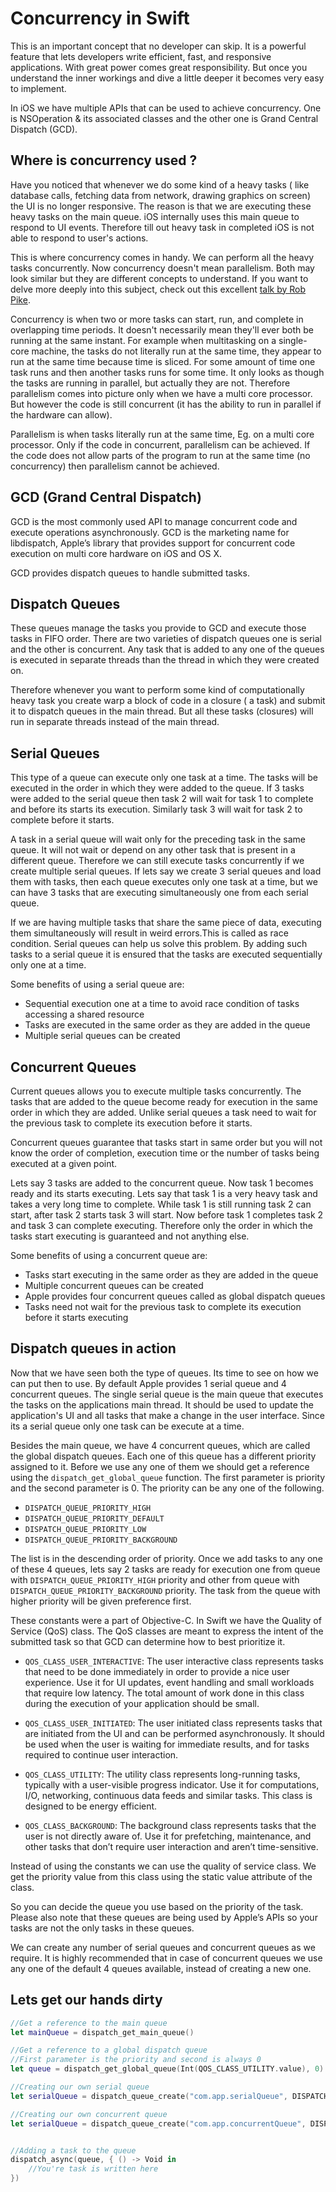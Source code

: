 # Concurrency in Swift

This is an important concept that no developer can skip. It is a powerful feature that lets developers write efficient, fast, and responsive applications. With great power comes great responsibility. But once you understand the inner workings and dive a little deeper it becomes very easy to implement.

In iOS we have multiple APIs that can be used to achieve concurrency. One is NSOperation & its associated classes and the other one is Grand Central Dispatch (GCD).

## Where is concurrency used ?
Have you noticed that whenever we do some kind of a heavy tasks ( like database calls, fetching data from network, drawing graphics on screen) the UI is no longer responsive. The reason is that we are executing these heavy tasks on the main queue. iOS internally uses this main queue to respond to UI events. Therefore till out heavy task in completed iOS is not able to respond to user's actions.

This is where concurrency comes in handy. We can perform all the heavy tasks concurrently. Now concurrency doesn't mean parallelism. Both may look similar but they are different concepts to understand.
If you want to delve more deeply into this subject, check out this excellent [talk by Rob Pike](http://vimeo.com/49718712).

Concurrency is when two or more tasks can start, run, and complete in overlapping time periods. It doesn't necessarily mean they'll ever both be running at the same instant. For example when multitasking on a single-core machine, the tasks do not literally run at the same time, they appear to run at the same time because time is sliced. For some amount of time one task runs and then another tasks runs for some time. It only looks as though the tasks are running in parallel, but actually they are not. Therefore parallelism comes into picture only when we have a multi core processor. But however the code is still concurrent (it has the ability to run in parallel if the hardware can allow).

Parallelism is when tasks literally run at the same time, Eg. on a multi core processor. Only if the code in concurrent, parallelism can be achieved. If the code does not allow parts of the program to run at the same time (no concurrency) then parallelism cannot be achieved.

## GCD (Grand Central Dispatch)
GCD is the most commonly used API to manage concurrent code and execute operations asynchronously. GCD is the marketing name for libdispatch, Apple’s library that provides support for concurrent code execution on multi core hardware on iOS and OS X.

GCD provides dispatch queues to handle submitted tasks.

## Dispatch Queues
These queues manage the tasks you provide to GCD and execute those tasks in FIFO order. There are two varieties of dispatch queues one is serial and the other is concurrent. Any task that is added to any one of the queues is executed in separate threads than the thread in which they were created on. 

Therefore whenever you want to perform some kind of computationally heavy task you create warp a block of code in a closure ( a task) and submit it to dispatch queues in the main thread. But all these tasks (closures) will run in separate threads instead of the main thread.

## Serial Queues
This type of a queue can execute only one task at a time. The tasks will be executed in the order in which they were added to the queue. If 3 tasks were added to the serial queue then task 2 will wait for task 1 to complete and before its starts its execution. Similarly task 3 will wait for task 2 to complete before it starts. 

A task in a serial queue will wait only for the preceding task in the same queue. It will not wait or depend on any other task that is present in a different queue. Therefore we can still execute tasks concurrently if we create multiple serial queues.
If lets say we create 3 serial queues and load them with tasks, then each queue executes only one task at a time, but we can have 3 tasks that are executing simultaneously one from each serial queue.

If we are having multiple tasks that share the same piece of data, executing them simultaneously will result in weird errors.This is called as race condition. Serial queues can help us solve this problem. By adding such tasks to a serial queue it is ensured that the tasks are executed sequentially only one at a time.

Some benefits of using a serial queue are:
- Sequential execution one at a time to avoid race condition of tasks accessing a shared resource
- Tasks are executed in the same order as they are added in the queue
- Multiple serial queues can be created

## Concurrent Queues
Current queues allows you to execute multiple tasks concurrently. The tasks that are added to the queue become ready for execution in the same order in which they are added. Unlike serial queues a task need to wait for the previous task to complete its execution before it starts. 

Concurrent queues guarantee that tasks start in same order but you will not know the order of completion, execution time or the number of tasks being executed at a given point.

Lets say 3 tasks are added to the concurrent queue. Now task 1 becomes ready and its starts executing. Lets say that task 1 is a very heavy task and takes a very long time to complete. While task 1 is still running task 2 can start, after task 2 starts task 3 will start. Now before task 1 completes task 2 and task 3 can complete executing. Therefore only the order in which the tasks start executing is guaranteed and not anything else.

Some benefits of using a concurrent queue are:
- Tasks start executing in the same order as they are added in the queue
- Multiple concurrent queues can be created
- Apple provides four concurrent queues called as global dispatch queues
- Tasks need not wait for the previous task to complete its execution before it starts executing

## Dispatch queues in action
Now that we have seen both the type of queues. Its time to see on how we can put then to use. By default Apple provides 1 serial queue and 4 concurrent queues. The single serial queue is the main queue that executes the tasks on the applications main thread. It should be used to update the application's UI and all tasks that make a change in the user interface. Since its a serial queue only one task can be execute at a time.

Besides the main queue, we have 4 concurrent queues, which are called the global dispatch queues. Each one of this queue has a different priority assigned to it. Before we use any one of them we should get a reference using the `dispatch_get_global_queue` function. The first parameter is priority and the second parameter is 0. The priority can be any one of the following.
- `DISPATCH_QUEUE_PRIORITY_HIGH`
- `DISPATCH_QUEUE_PRIORITY_DEFAULT`
- `DISPATCH_QUEUE_PRIORITY_LOW`
- `DISPATCH_QUEUE_PRIORITY_BACKGROUND`

The list is in the descending order of priority. Once we add tasks to any one of these 4 queues, lets say 2 tasks are ready for execution one from queue with `DISPATCH_QUEUE_PRIORITY_HIGH` priority and other from queue with `DISPATCH_QUEUE_PRIORITY_BACKGROUND` priority. The task from the queue with higher priority will be given preference first.

These constants were a part of Objective-C. In Swift we have the Quality of Service (QoS) class. The QoS classes are meant to express the intent of the submitted task so that GCD can determine how to best prioritize it.
- `QOS_CLASS_USER_INTERACTIVE`: The user interactive class represents tasks that need to be done immediately in order to provide a nice user experience. Use it for UI updates, event handling and small workloads that require low latency. The total amount of work done in this class during the execution of your application should be small.
- `QOS_CLASS_USER_INITIATED`: The user initiated class represents tasks that are initiated from the UI and can be performed asynchronously. It should be used when the user is waiting for immediate results, and for tasks required to continue user interaction.
- `QOS_CLASS_UTILITY`: The utility class represents long-running tasks, typically with a user-visible progress indicator. Use it for computations, I/O, networking, continuous data feeds and similar tasks. This class is designed to be energy efficient.

- `QOS_CLASS_BACKGROUND`: The background class represents tasks that the user is not directly aware of. Use it for prefetching, maintenance, and other tasks that don’t require user interaction and aren’t time-sensitive.

Instead of using the constants we can use the quality of service class. We get the priority value from this class using the static value attribute of the class. 

So you can decide the queue you use based on the priority of the task. Please also note that these queues are being used by Apple’s APIs so your tasks are not the only tasks in these queues.

We can create any number of serial queues and concurrent queues as we require. It is highly recommended that in case of concurrent queues we use any one of the default 4 queues available, instead of creating a new one.

## Lets get our hands dirty
```swift
//Get a reference to the main queue
let mainQueue = dispatch_get_main_queue()

//Get a reference to a global dispatch queue
//First parameter is the priority and second is always 0
let queue = dispatch_get_global_queue(Int(QOS_CLASS_UTILITY.value), 0)

//Creating our own serial queue
let serialQueue = dispatch_queue_create("com.app.serialQueue", DISPATCH_QUEUE_SERIAL)

//Creating our own concurrent queue
let serialQueue = dispatch_queue_create("com.app.concurrentQueue", DISPATCH_QUEUE_CONCURRENT)


//Adding a task to the queue
dispatch_async(queue, { () -> Void in
	//You're task is written here
})
```

